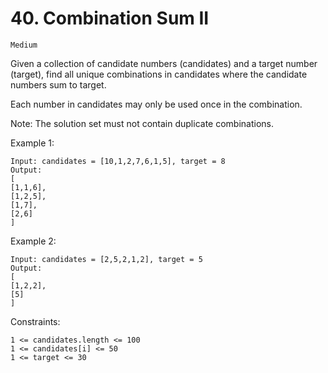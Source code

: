 # 40. Combination Sum II

`Medium`

Given a collection of candidate numbers (candidates) and a target number (target), find all unique combinations in candidates where the candidate numbers sum to target.

Each number in candidates may only be used once in the combination.

Note: The solution set must not contain duplicate combinations.

Example 1:

```text
Input: candidates = [10,1,2,7,6,1,5], target = 8
Output:
[
[1,1,6],
[1,2,5],
[1,7],
[2,6]
]
```

Example 2:

```text
Input: candidates = [2,5,2,1,2], target = 5
Output:
[
[1,2,2],
[5]
]
```

Constraints:

```text
1 <= candidates.length <= 100
1 <= candidates[i] <= 50
1 <= target <= 30
```
